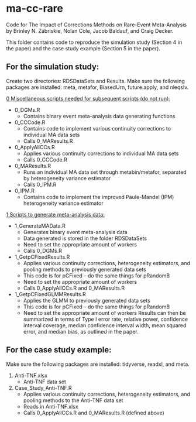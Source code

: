 # ma-cc-rare
Code for The Impact of Corrections Methods on Rare-Event Meta-Analysis by Brinley N. Zabriskie, Nolan Cole, Jacob Baldauf, and Craig Decker.

This folder contains code to reproduce the simulation study (Section 4 in the paper) and the case study example (Section 5 in the paper). 

## For the simulation study:
Create two directories: RDSDataSets and Results. Make sure the following packages are installed: meta, metafor, BiasedUrn, future.apply, and nleqslv.

<ins>0 Miscellaneous scripts needed for subsequent scripts (do not run):</ins>
- 0_DGMs.R
  - Contains binary event meta-analysis data generating functions
- 0_CCCode.R
  - Contains code to implement various continuity corrections to individual MA data sets
  - Calls 0_MAResults.R
- 0_ApplyAllCCs.R
  - Applies various continuity corrections to individual MA data sets
  - Calls 0_CCCode.R
- 0_MAResults.R
  - Runs an individual MA data set through metabin/metafor, separated by heterogeneity variance estimator
  - Calls 0_IPM.R
- 0_IPM.R
  - Contains code to implement the improved Paule-Mandel (IPM) heterogeneity variance estimator

<ins>1 Scripts to generate meta-analysis data:</ins>
- 1_GenerateMAData.R
  - Generates binary event meta-analysis data
  - Data generated is stored in the folder RDSDataSets
  - Need to set the appropriate amount of workers 
  - Calls 0_DGMs.R
- 1_GetpCFixedResults.R
  - Applies various continuity corrections, heterogeneity estimators, and pooling methods to previously generated data sets
  - This code is for pCFixed – do the same things for pRandomB
  - Need to set the appropriate amount of workers 
  - Calls 0_ApplyAllCCs.R and 0_MAResults.R
- 1_GetpCFixedGLMMResults.R
  - Applies the GLMM to previously generated data sets
  - This code is for pCFixed – do the same things for pRandomB
  - Need to set the appropriate amount of workers 
Results can then be summarized in terms of Type I error rate, relative power, confidence interval coverage, median confidence interval width, mean squared error, and median bias, as outlined in the paper.

## For the case study example:
Make sure the following packages are installed: tidyverse, readxl, and meta.
1. Anti-TNF.xlsx
   - Anti-TNF data set
2. Case_Study_Anti-TNF.R 
   - Applies various continuity corrections, heterogeneity estimators, and pooling methods to the Anti-TNF data set
   - Reads in Anti-TNF.xlsx
   - Calls 0_ApplyAllCCs.R and 0_MAResults.R (defined above)
